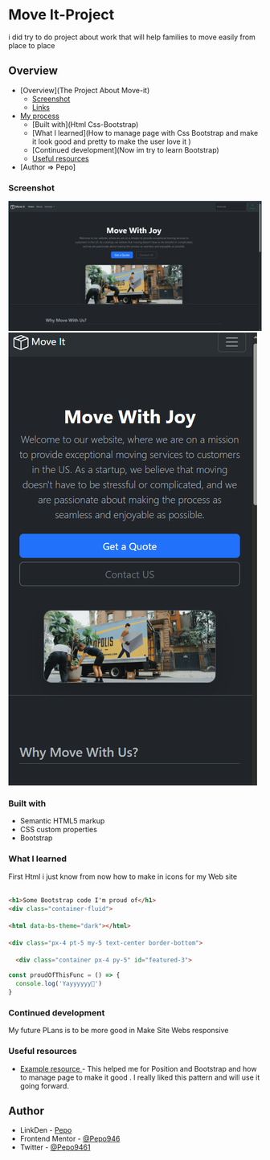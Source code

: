 # Move It-Project
i did try to do project about work that will help families to move easily from place to place 

## Overview
- [Overview](The Project About Move-it)
  - [Screenshot](./images/Screenshot%202023-09-06%20011518.png)
  - [Links](https://github.com/Pepo946/Move-it.git)
- [My process](#my-process)
  - [Built with](Html Css-Bootstrap)
  - [What I learned](How to manage page with Css Bootstrap and make it look good and pretty to make the user love it   )
  - [Continued development](Now im try to learn Bootstrap)
  - [Useful resources](https://www.tutorialrepublic.com/css-tutorial/)
- [Author => Pepo]

### Screenshot

![Design Preview](./images/Screenshot%202023-09-06%20011518.png)
![Design Preview](./images/Screenshot-1%202023-09-06%20011834.png)

### Built with

- Semantic HTML5 markup
- CSS custom properties
- Bootstrap


### What I learned

First Html i just know from now how to make in icons for my Web site 

``` html - css - Bootstrap

<h1>Some Bootstrap code I'm proud of</h1>
<div class="container-fluid">

<html data-bs-theme="dark"></html>
  
<div class="px-4 pt-5 my-5 text-center border-bottom">

  <div class="container px-4 py-5" id="featured-3">
```
```js
const proudOfThisFunc = () => {
  console.log('Yayyyyyy🎉')
}
```


### Continued development

My future PLans is to be more good in Make Site Webs responsive 

### Useful resources

- [Example resource ](https://www.tutorialrepublic.com/css-tutorial/) - This helped me for Position and  Bootstrap and how to manage page to make it good . I really liked this pattern and will use it going forward.


## Author

- LinkDen - [Pepo](https://www.linkedin.com/in/mohamed-gandoul-53a5ba258/)
- Frontend Mentor - [@Pepo946](https://www.frontendmentor.io/profile/Pepo946)
- Twitter - [@Pepo9461](https://www.twitter.com/yourusername)



